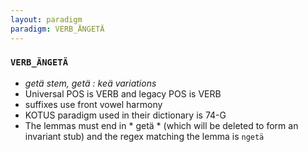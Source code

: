 ```yaml
---
layout: paradigm
paradigm: VERB_ÄNGETÄ
---
```

### ` VERB_ÄNGETÄ `

* _getä stem, getä : keä variations_
* Universal POS is VERB and legacy POS is VERB
* suffixes use front vowel harmony
* KOTUS paradigm used in their dictionary is 74-G
* The lemmas must end in * getä * (which will be deleted to form an invariant stub) and the regex matching the lemma is ` ngetä `
